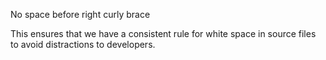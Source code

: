 No space before right curly brace

This ensures that we have a consistent rule for white space in source
files to avoid distractions to developers.
